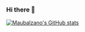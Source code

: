 ### Hi there 👋

[![Maubalzano's GitHub stats](https://github-readme-stats.vercel.app/api?username=maubalzano&show_icons=true&theme=dark)](https://github.com/anuraghazra/github-readme-stats)
<!--
**maubalzano/maubalzano** is a ✨ _special_ ✨ repository because its `README.md` (this file) appears on your GitHub profile.

Here are some ideas to get you started:

- 🔭 I’m currently working on ...
- 🌱 I’m currently learning ...
- 👯 I’m looking to collaborate on ...
- 🤔 I’m looking for help with ...
- 💬 Ask me about ...
- 📫 How to reach me: ...
- 😄 Pronouns: ...
- ⚡ Fun fact: ...
-->

